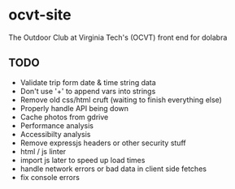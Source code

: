 # ocvt-site

The Outdoor Club at Virginia Tech's (OCVT) front end for dolabra


## TODO

* Validate trip form date & time string data
* Don't use '+' to append vars into strings
* Remove old css/html cruft (waiting to finish everything else)
* Properly handle API being down
* Cache photos from gdrive
* Performance analysis
* Accessibilty analysis
* Remove expressjs headers or other security stuff
* html / js linter
* import js later to speed up load times
* handle network errors or bad data in client side fetches
* fix console errors
